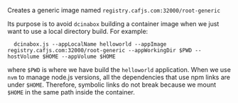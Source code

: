 Creates a generic image named `registry.cafjs.com:32000/root-generic`

Its purpose is to avoid `dcinabox` building a container image when we just want to use a local directory build. For example:

      dcinabox.js --appLocalName helloworld --appImage registry.cafjs.com:32000/root-generic --appWorkingDir $PWD --hostVolume $HOME --appVolume $HOME

where  `$PWD` is where we have build the `helloworld` application. When we use `nvm` to manage node.js versions, all the dependencies that use npm  links are under  `$HOME`. Therefore, symbolic links do not break because we mount `$HOME` in the same path inside the container.
